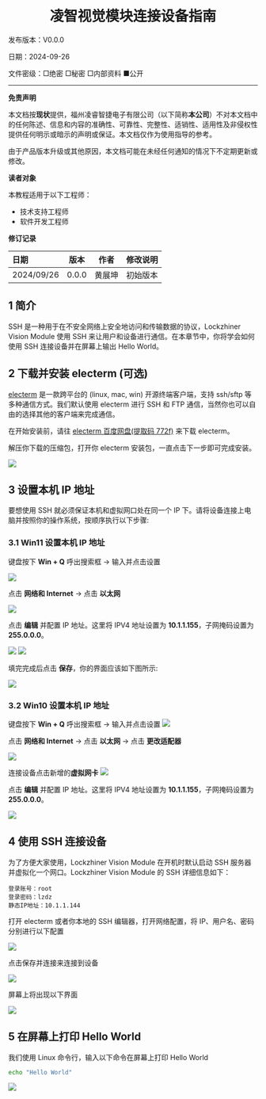 <h1 align="center">凌智视觉模块连接设备指南</h1>

发布版本：V0.0.0

日期：2024-09-26

文件密级：□绝密 □秘密 □内部资料 ■公开  

---

**免责声明**  

本文档按**现状**提供，福州凌睿智捷电子有限公司（以下简称**本公司**）不对本文档中的任何陈述、信息和内容的准确性、可靠性、完整性、适销性、适用性及非侵权性提供任何明示或暗示的声明或保证。本文档仅作为使用指导的参考。  

由于产品版本升级或其他原因，本文档可能在未经任何通知的情况下不定期更新或修改。  

**读者对象**  

本教程适用于以下工程师：  

- 技术支持工程师  
- 软件开发工程师  

**修订记录**  

| **日期**   | **版本** | **作者** | **修改说明** |
| :--------- | -------- | -------- | ------------ |
| 2024/09/26 | 0.0.0    | 黄展坤     | 初始版本     |

## 1 简介

SSH 是一种用于在不安全网络上安全地访问和传输数据的协议，Lockzhiner Vision Module 使用 SSH 来让用户和设备进行通信。在本章节中，你将学会如何使用 SSH 连接设备并在屏幕上输出 Hello World。

## 2 下载并安装 electerm (可选)

[electerm](https://github.com/electerm/electerm) 是一款跨平台的 (linux, mac, win) 开源终端客户端，支持 ssh/sftp 等多种通信方式。我们默认使用 electerm 进行 SSH 和 FTP 通信，当然你也可以自由的选择其他的客户端来完成通信。

在开始安装前，请往 [electerm 百度网盘(提取码 772f)](https://sourceforge.net/projects/electerm.mirror/files/) 来下载 electerm。

解压你下载的压缩包，打开你 electerm 安装包，一直点击下一步即可完成安装。

![](images/connect_device_using_ssh/electerm_install.png)

## 3 设置本机 IP 地址

要想使用 SSH 就必须保证本机和虚拟网口处在同一个 IP 下。请将设备连接上电脑并按照你的操作系统，按顺序执行以下步骤:

### 3.1 Win11 设置本机 IP 地址

键盘按下 **Win + Q** 呼出搜索框 -> 输入并点击设置

![](./images/connect_device_using_ssh/open_setting_win11.png)

点击 **网络和 Internet** -> 点击 **以太网**

![](images/connect_device_using_ssh/setting_internet.png)

点击 **编辑** 并配置 IP 地址。这里将 IPV4 地址设置为 **10.1.1.155**，子网掩码设置为 **255.0.0.0**。

![](images/connect_device_using_ssh/click_internet_edit.png)
![](images/connect_device_using_ssh/set_internet.png)

填完完成后点击 **保存**，你的界面应该如下图所示:

![](images/connect_device_using_ssh/true_internet_config.png)

### 3.2 Win10 设置本机 IP 地址

键盘按下 **Win + Q** 呼出搜索框 -> 输入并点击设置
![](./images/connect_device_using_ssh/open-setting_win10.png)

点击 **网络和 Internet** -> 点击 **以太网** -> 点击 **更改适配器**

![](./images/connect_device_using_ssh/select_adapter_win10.png)

连接设备点击新增的**虚拟网卡**
![](./images/connect_device_using_ssh/config_net_win10.png)

点击 **编辑** 并配置 IP 地址。这里将 IPV4 地址设置为 **10.1.1.155**，子网掩码设置为 **255.0.0.0**。

![](./images/connect_device_using_ssh/config_ipv4_win10.png)

## 4 使用 SSH 连接设备

为了方便大家使用，Lockzhiner Vision Module 在开机时默认启动 SSH 服务器并虚拟化一个网口。Lockzhiner Vision Module 的 SSH 详细信息如下：

```
登录账号：root
登录密码：lzdz
静态IP地址：10.1.1.144
```

打开 electerm 或者你本地的 SSH 编辑器，打开网络配置，将 IP、用户名、密码分别进行以下配置

![](images/connect_device_using_ssh/ssh_config.png)

点击保存并连接来连接到设备

![](images/connect_device_using_ssh/connect_to_device.png)

屏幕上将出现以下界面

![](images/connect_device_using_ssh/ssh_success.png)

## 5 在屏幕上打印 Hello World

我们使用 Linux 命令行，输入以下命令在屏幕上打印 Hello World

```bash
echo "Hello World"
```

![](images/connect_device_using_ssh/ssh_hello_world.png)